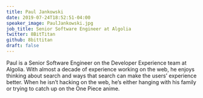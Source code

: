 ```yaml
---
title: Paul Jankowski
date: 2019-07-24T18:52:51-04:00
speaker_image: PaulJankowski.jpg
job_title: Senior Software Engineer at Algolia
twitter: 8BitTitan
github: 8bittitan
draft: false
---
```


 Paul is a Senior Software Engineer on the Developer Experience team at Algolia. With almost a decade of experience working on the web, he enjoys thinking about search and ways that search can make the users’ experience better. When he isn’t hacking on the web, he’s either hanging with his family or trying to catch up on the One Piece anime.
